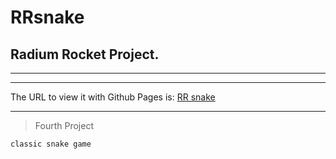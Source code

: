 # RRsnake
## Radium Rocket Project.
---
___
The URL to view it with Github Pages is:
[RR snake](https://fncordoba.github.io/RRsnake/)
___

> Fourth Project

```
classic snake game
```